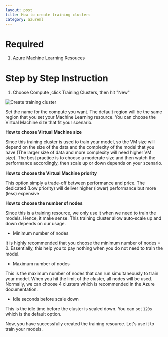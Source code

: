 ```yaml
---
layout: post
title: How to create training clusters
category: azureml
---
```


# Required

1. Azure Machine Learning Resouces

# Step by Step Instruction

1. Choose Compute ,click Training Clusters, then hit "New"

![Create training cluster](https://harryteststorageblob.blob.core.windows.net/blogazureimage/Image/studio/cs_studio_compute_training_cluster.png)

Set the name for the compute you want. The default region will be the same region that you set your Machine Learning resource. You can choose the Virtual Machine size that fit your scenario.

**How to choose Virtual Machine size**

Since this training cluster is used to train your model, so the VM size will depend on the size of the data and the complexity of the model that you have (The larger size of data and more complexity will need higher VM size). The best practice is to choose a moderate size and then watch the performance accordingly, then scale up or down depends on your scenario.

**How to choose the Virtual Machine priority**

This option simply a trade-off between performance and price. The dedicated (Low priority) will deliver higher (lower) performance but more (less) expensive 

**How to choose the number of nodes**

Since this is a training resource, we only use it when we need to train the models. Hence, it make sense. This training cluster allow auto-scale up and down depends on our usage. 

- Minimum number of nodes

It is highly recommended that you choose the minimum number of nodes = 0. Essentially, this help you to pay nothing when you do not need to train the model. 

- Maximum number of nodes

This is the maximum number of nodes that can run simultaneously to train your model. When you hit the limit of the cluster, all nodes will be used. Normally, we can choose 4 clusters which is recommended in the Azure documentation.

- Idle seconds before scale down

This is the idle time before the cluster is scaled down. You can set `120s` which is the default option. 

Now, you have successfully created the training resource. Let's use it to train your models.

